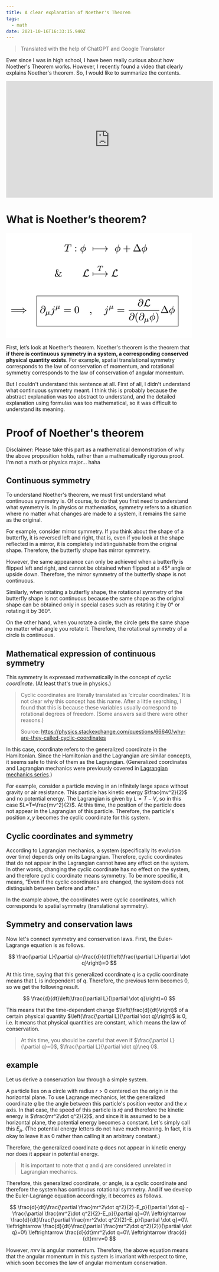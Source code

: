 ```yaml
---
title: A clear explanation of Noether's Theorem
tags:
  - math
date: 2021-10-16T16:33:15.940Z
---
```


> Translated with the help of ChatGPT and Google Translator

Ever since I was in high school, I have been really curious about how Noether's Theorem works. However, I recently found a video that clearly explains Noether's theorem. So, I would like to summarize the contents.

<iframe width="560" height="315" src="https://www.youtube.com/embed/78wz4KSzUvo" title="YouTube video player" frameborder="0" allow="accelerometer; autoplay; clipboard- write; encrypted-media; gyroscope; picture-in-picture" allowfullscreen></iframe>

# What is Noether’s theorem?

![EOWWvo7VAAAqxFE](imgs/EOWWvo7VAAAqxFE.jpeg)

First, let’s look at Noether’s theorem. Noether's theorem is the theorem that **if there is continuous symmetry in a system, a corresponding conserved physical quantity exists**. For example, spatial translational symmetry corresponds to the law of conservation of momentum, and rotational symmetry corresponds to the law of conservation of angular momentum.

But I couldn't understand this sentence at all. First of all, I didn't understand what continuous symmetry meant. I think this is probably because the abstract explanation was too abstract to understand, and the detailed explanation using formulas was too mathematical, so it was difficult to understand its meaning.

# Proof of Noether's theorem

Disclaimer: Please take this part as a mathematical demonstration of why the above proposition holds, rather than a mathematically rigorous proof. I'm not a math or physics major... haha

## Continuous symmetry

To understand Noether's theorem, we must first understand what continuous symmetry is. Of course, to do that you first need to understand what symmetry is. In physics or mathematics, symmetry refers to a situation where no matter what changes are made to a system, it remains the same as the original.

For example, consider mirror symmetry. If you think about the shape of a butterfly, it is reversed left and right, that is, even if you look at the shape reflected in a mirror, it is completely indistinguishable from the original shape. Therefore, the butterfly shape has mirror symmetry.

However, the same appearance can only be achieved when a butterfly is flipped left and right, and cannot be obtained when flipped at a 45° angle or upside down. Therefore, the mirror symmetry of the butterfly shape is not continuous.

Similarly, when rotating a butterfly shape, the rotational symmetry of the butterfly shape is not continuous because the same shape as the original shape can be obtained only in special cases such as rotating it by 0° or rotating it by 360°.

On the other hand, when you rotate a circle, the circle gets the same shape no matter what angle you rotate it. Therefore, the rotational symmetry of a circle is continuous.

## Mathematical expression of continuous symmetry

This symmetry is expressed mathematically in the concept of _cyclic coordinate_. (At least that's true in physics.)

> Cyclic coordinates are literally translated as ‘circular coordinates.’ It is not clear why this concept has this name. After a little searching, I found that this is because these variables usually correspond to rotational degrees of freedom. (Some answers said there were other reasons.)
>
> Source: https://physics.stackexchange.com/questions/66640/why-are-they-called-cyclic-coordinates

In this case, coordinate refers to the generalized coordinate in the Hamiltonian. Since the Hamiltonian and the Lagrangian are similar concepts, it seems safe to think of them as the Lagrangian. (Generalized coordinates and Lagrangian mechanics were previously covered in [Lagrangian mechanics series](/posts/lagrangian-1).)

For example, consider a particle moving in an infinitely large space without gravity or air resistance. This particle has kinetic energy $\frac{mv^2}{2}$ and no potential energy. The Lagrangian is given by $L=T-V$, so in this case $L=T=\frac{mv^2}{2}$. At this time, the position of the particle does not appear in the Lagrangian of this particle. Therefore, the particle's position $x, y$ becomes the cyclic coordinate for this system.

## Cyclic coordinates and symmetry

According to Lagrangian mechanics, a system (specifically its evolution over time) depends only on its Lagrangian. Therefore, cyclic coordinates that do not appear in the Lagrangian cannot have any effect on the system. In other words, changing the cyclic coordinate has no effect on the system, and therefore cyclic coordinate means symmetry. To be more specific, it means, “Even if the cyclic coordinates are changed, the system does not distinguish between before and after.”

In the example above, the coordinates were cyclic coordinates, which corresponds to spatial symmetry (translational symmetry).

## Symmetry and conservation laws

Now let's connect symmetry and conservation laws. First, the Euler-Lagrange equation is as follows.

$$
\frac{\partial L}{\partial q}-\frac{d}{dt}\left(\frac{\partial L}{\partial \dot q}\right)=0
$$

At this time, saying that this generalized coordinate $q$ is a cyclic coordinate means that $L$ is independent of $q$. Therefore, the previous term becomes 0, so we get the following result.

$$
\frac{d}{dt}\left(\frac{\partial L}{\partial \dot q}\right)=0
$$

This means that the time-dependent change $\left(\frac{d}{dt}\right)$ of a certain physical quantity $\left(\frac{\partial L}{\partial \dot q}\right)$ is 0, i.e. It means that physical quantities are constant, which means the law of conservation.

> At this time, you should be careful that even if $\frac{\partial L}{\partial q}=0$, $\frac{\partial L}{\partial \dot q}\neq 0$.

## example

Let us derive a conservation law through a simple system.

A particle lies on a circle with radius $r>0$ centered on the origin in the horizontal plane. To use Lagrange mechanics, let the generalized coordinate $q$ be the angle between this particle's position vector and the $x$ axis. In that case, the speed of this particle is $r\dot q$ and therefore the kinetic energy is $\frac{mr^2\dot q^2}{2}$, and since it is assumed to be a horizontal plane, the potential energy becomes a constant. Let's simply call this $E_p$. (The potential energy letters do not have much meaning. In fact, it is okay to leave it as 0 rather than calling it an arbitrary constant.)

Therefore, the generalized coordinate $q$ does not appear in kinetic energy nor does it appear in potential energy.

> It is important to note that $q$ and $\dot q$ are considered unrelated in Lagrangian mechanics.

Therefore, this generalized coordinate, or angle, is a cyclic coordinate and therefore the system has continuous rotational symmetry. And if we develop the Euler-Lagrange equation accordingly, it becomes as follows.

$$
\frac{d}{dt}\frac{\partial \frac{mr^2\dot q^2}{2}-E_p}{\partial \dot q}
            -\frac{\partial \frac{mr^2\dot q^2}{2}-E_p}{\partial q}=0\\
\leftrightarrow \frac{d}{dt}\frac{\partial \frac{mr^2\dot q^2}{2}-E_p}{\partial \dot q}=0\\
\leftrightarrow \frac{d}{dt}\frac{\partial \frac{mr^2\dot q^2}{2}}{\partial \dot q}=0\\
\leftrightarrow \frac{d}{dt}mr^2\dot q=0\\
\leftrightarrow \frac{d}{dt}mrv=0
$$

However, $mrv$ is angular momentum. Therefore, the above equation means that the angular momentum in this system is invariant with respect to time, which soon becomes the law of angular momentum conservation.
